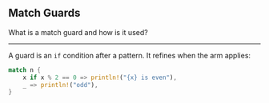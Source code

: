 ## Match Guards

What is a match guard and how is it used?

---

A guard is an `if` condition after a pattern. It refines when the arm applies:

```rust
match n {
    x if x % 2 == 0 => println!("{x} is even"),
    _ => println!("odd"),
}
```

